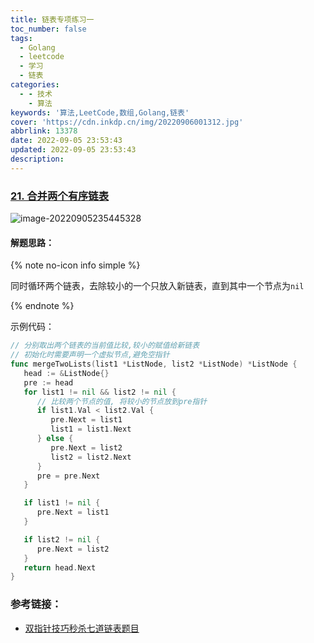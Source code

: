 ```yaml
---
title: 链表专项练习一
toc_number: false
tags:
  - Golang
  - leetcode
  - 学习
  - 链表
categories:
  - - 技术
    - 算法
keywords: '算法,LeetCode,数组,Golang,链表'
cover: 'https://cdn.inkdp.cn/img/20220906001312.jpg'
abbrlink: 13378
date: 2022-09-05 23:53:43
updated: 2022-09-05 23:53:43
description:
---
```


### [21. 合并两个有序链表](https://leetcode.cn/problems/merge-two-sorted-lists/)

![image-20220905235445328](https://cdn.inkdp.cn/img/20220905235445.png)

#### 解题思路：

{% note no-icon info simple %}

同时循环两个链表，去除较小的一个只放入新链表，直到其中一个节点为`nil`

{% endnote %}

示例代码：

```go
// 分别取出两个链表的当前值比较,较小的赋值给新链表
// 初始化时需要声明一个虚拟节点,避免空指针
func mergeTwoLists(list1 *ListNode, list2 *ListNode) *ListNode {
   head := &ListNode{}
   pre := head
   for list1 != nil && list2 != nil {
      // 比较两个节点的值, 将较小的节点放到pre指针
      if list1.Val < list2.Val {
         pre.Next = list1
         list1 = list1.Next
      } else {
         pre.Next = list2
         list2 = list2.Next
      }
      pre = pre.Next
   }

   if list1 != nil {
      pre.Next = list1
   }

   if list2 != nil {
      pre.Next = list2
   }
   return head.Next
}
```

### 参考链接：

- [双指针技巧秒杀七道链表题目](https://labuladong.github.io/algo/1/4/)
